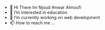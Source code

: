 - 👋 Hi There Im Njoud Anwar Almoufi
- 👀 I’m interested in education
- 🌱 I’m currently working on web development 
- 📫 How to reach me ...

<!---
NjoudAnwar7/NjoudAnwar7 is a ✨ special ✨ repository because its `README.md` (this file) appears on your GitHub profile.
You can click the Preview link to take a look at your changes.
--->
